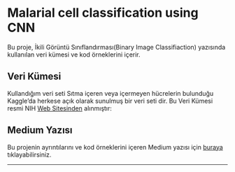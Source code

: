 # Malarial cell classification using CNN

Bu proje, İkili Görüntü Sınıflandırması(Binary Image Classifiaction) yazısında kullanılan veri kümesi ve kod örneklerini içerir.

## Veri Kümesi
Kullandığım veri seti Sıtma içeren veya içermeyen hücrelerin bulunduğu Kaggle’da herkese açık olarak sunulmuş bir veri seti dir. 
Bu Veri Kümesi resmi NIH [Web Sitesinden](https://ceb.nlm.nih.gov/repositories/malaria-datasets/) alınmıştır: 

## Medium Yazısı

Bu projenin ayrıntılarını ve kod örneklerini içeren Medium yazısı için [buraya]([medium_yazısı_linki](https://medium.com/@gkdemrmelike/i̇kili-görüntü-sınıflandırması-binary-image-classifiaction-f8676518946f)) tıklayabilirsiniz.

---
